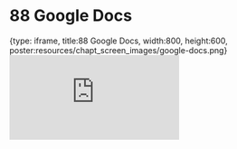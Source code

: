 # 88 Google Docs
 
{type: iframe, title:88 Google Docs, width:800, height:600, poster:resources/chapt_screen_images/google-docs.png}
![](https://datatrail-jhu.github.io/DataTrail_ReOrg/no_toc/google-docs.html)
 

 
